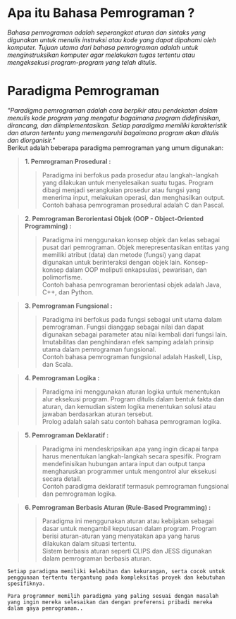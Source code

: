 # Apa itu Bahasa Pemrograman ?
_Bahasa pemrograman adalah seperangkat aturan dan sintaks yang digunakan untuk menulis instruksi atau kode yang dapat dipahami oleh komputer. Tujuan utama dari bahasa pemrograman adalah untuk menginstruksikan komputer agar melakukan tugas tertentu atau mengeksekusi program-program yang telah ditulis._

# Paradigma Pemrograman
_"Paradigma pemrograman adalah cara berpikir atau pendekatan dalam menulis kode program yang mengatur bagaimana program didefinisikan, dirancang, dan diimplementasikan. Setiap paradigma memiliki karakteristik dan aturan tertentu yang memengaruhi bagaimana program akan ditulis dan diorganisir."_<br>
Berikut adalah beberapa paradigma pemrograman yang umum digunakan:

> **1. Pemrograman Prosedural :**
>> Paradigma ini berfokus pada prosedur atau langkah-langkah yang dilakukan untuk menyelesaikan suatu tugas.
>> Program dibagi menjadi serangkaian prosedur atau fungsi yang menerima input, melakukan operasi, dan menghasilkan output.
>> Contoh bahasa pemrograman prosedural adalah C dan Pascal.

> **2. Pemrograman Berorientasi Objek (OOP - Object-Oriented Programming) :**
>> Paradigma ini menggunakan konsep objek dan kelas sebagai pusat dari pemrograman. Objek merepresentasikan entitas yang memiliki atribut (data) dan metode (fungsi) yang dapat digunakan untuk berinteraksi dengan objek lain.
>> Konsep-konsep dalam OOP meliputi enkapsulasi, pewarisan, dan polimorfisme.<br>
>> Contoh bahasa pemrograman berorientasi objek adalah Java, C++, dan Python.

> **3. Pemrograman Fungsional :**
>> Paradigma ini berfokus pada fungsi sebagai unit utama dalam pemrograman.
>> Fungsi dianggap sebagai nilai dan dapat digunakan sebagai parameter atau nilai kembali dari fungsi lain.
>> Imutabilitas dan penghindaran efek samping adalah prinsip utama dalam pemrograman fungsional.<br>
>> Contoh bahasa pemrograman fungsional adalah Haskell, Lisp, dan Scala.

> **4. Pemrograman Logika :**
>> Paradigma ini menggunakan aturan logika untuk menentukan alur eksekusi program.
>> Program ditulis dalam bentuk fakta dan aturan, dan kemudian sistem logika menentukan solusi atau jawaban berdasarkan aturan tersebut.<br>
>> Prolog adalah salah satu contoh bahasa pemrograman logika.

> **5. Pemrograman Deklaratif :**
>> Paradigma ini mendeskripsikan apa yang ingin dicapai tanpa harus menentukan langkah-langkah secara spesifik.
>> Program mendefinisikan hubungan antara input dan output tanpa mengharuskan programmer untuk mengontrol alur eksekusi secara detail.<br>
>> Contoh paradigma deklaratif termasuk pemrograman fungsional dan pemrograman logika.

> **6. Pemrograman Berbasis Aturan (Rule-Based Programming) :**
>> Paradigma ini menggunakan aturan atau kebijakan sebagai dasar untuk mengambil keputusan dalam program.
>> Program berisi aturan-aturan yang menyatakan apa yang harus dilakukan dalam situasi tertentu.<br>
>> Sistem berbasis aturan seperti CLIPS dan JESS digunakan dalam pemrograman berbasis aturan.

```
Setiap paradigma memiliki kelebihan dan kekurangan, serta cocok untuk penggunaan tertentu tergantung pada kompleksitas proyek dan kebutuhan spesifiknya.

Para programmer memilih paradigma yang paling sesuai dengan masalah yang ingin mereka selesaikan dan dengan preferensi pribadi mereka dalam gaya pemrograman..
```